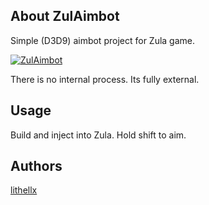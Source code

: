 ## About ZulAimbot
Simple (D3D9) aimbot project for Zula game.

[![ZulAimbot](https://img.shields.io/github/downloads/lithellx/zulaimbot/total.svg)]()

There is no internal process. Its fully external.

## Usage
Build and inject into Zula. Hold shift to aim.

## Authors
[lithellx](https://github.com/lithellx)
